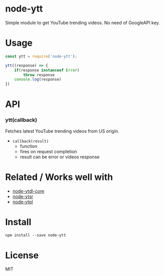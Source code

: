 # node-ytt

Simple module to get YouTube trending videos.
No need of GoogleAPI key.

# Usage

```js
const ytt = require('node-ytt');

ytt((response) => {
    if(response instanceof Error)
        throw response
    console.log(response)
})
```


# API
### ytt(callback)

Fetches latest YouTube trending videos from US origin. 

* `callback(result)`
    * function
    * fires on request completion
    * result can be error or videos response

# Related / Works well with

* [node-ytdl-core](https://github.com/fent/node-ytdl-core)
* [node-ytsr](https://github.com/TimeForANinja/node-ytsr)
* [node-ytpl](https://github.com/TimeForANinja/node-ytpl)


# Install

    npm install --save node-ytt

# License
MIT
